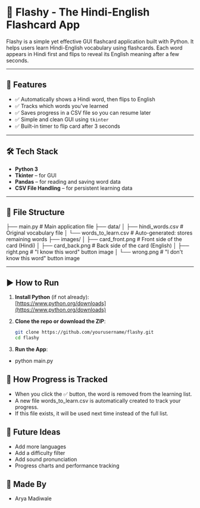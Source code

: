 # 🧠 Flashy - The Hindi-English Flashcard App

Flashy is a simple yet effective GUI flashcard application built with Python. It helps users learn Hindi-English vocabulary using flashcards. Each word appears in Hindi first and flips to reveal its English meaning after a few seconds.

---

## 🚀 Features

- ✅ Automatically shows a Hindi word, then flips to English
- ✅ Tracks which words you’ve learned
- ✅ Saves progress in a CSV file so you can resume later
- ✅ Simple and clean GUI using `tkinter`
- ✅ Built-in timer to flip card after 3 seconds

---

## 🛠️ Tech Stack

- **Python 3**
- **Tkinter** – for GUI
- **Pandas** – for reading and saving word data
- **CSV File Handling** – for persistent learning data

---

## 📁 File Structure

├── main.py # Main application file
├── data/
│ ├── hindi_words.csv # Original vocabulary file
│ └── words_to_learn.csv # Auto-generated: stores remaining words
├── images/
│ ├── card_front.png # Front side of the card (Hindi)
│ ├── card_back.png # Back side of the card (English)
│ ├── right.png # "I know this word" button image
│ └── wrong.png # "I don't know this word" button image

---

## ▶️ How to Run

1. **Install Python** (if not already):  
   [https://www.python.org/downloads](https://www.python.org/downloads)

2. **Clone the repo or download the ZIP**:

   ```bash
   git clone https://github.com/yourusername/flashy.git
   cd flashy
   
3. **Run the App**:
  - python main.py

## 💾 How Progress is Tracked

- When you click the ✅ button, the word is removed from the learning list.
- A new file words_to_learn.csv is automatically created to track your progress.
- If this file exists, it will be used next time instead of the full list.

## 📌 Future Ideas

- Add more languages
- Add a difficulty filter
- Add sound pronunciation
- Progress charts and performance tracking

## 🧠 Made By

- Arya Madiwale
